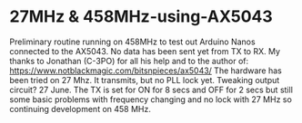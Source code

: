 # 27MHz & 458MHz-using-AX5043
Preliminary routine running on 458MHz to test out Arduino Nanos connected to the AX5043. No data has been sent yet from TX to RX. My thanks to Jonathan (C-3PO) for all his help and to the author of:
https://www.notblackmagic.com/bitsnpieces/ax5043/
The hardware has been tried on 27 Mhz. It transmits, but no PLL lock yet. Tweaking output circuit?
27 June. The TX is set for ON for 8 secs and OFF for 2 secs but still some basic problems with frequency changing and no lock with 27 MHz so continuing development on 458 MHz.

